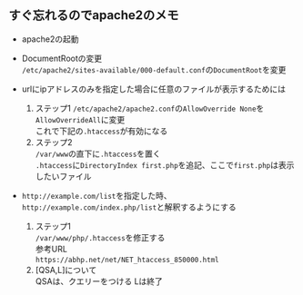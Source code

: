 ## すぐ忘れるのでapache2のメモ

- apache2の起動

- DocumentRootの変更  
`/etc/apache2/sites-available/000-default.conf`の`DocumentRoot`を変更

- urlにipアドレスのみを指定した場合に任意のファイルが表示するためには  
  1. ステップ1
`/etc/apache2/apache2.conf`の`AllowOverride None`を`AllowOverrideAll`に変更  
これで下記の`.htaccess`が有効になる
  2. ステップ2  
`/var/www`の直下に`.htaccess`を置く  
`.htaccess`に`DirectoryIndex first.php`を追記、ここで`first.php`は表示したいファイル  

- `http://example.com/list`を指定した時、`http://example.com/index.php/list`と解釈するようにする  
  1. ステップ1  
  `/var/www/php/.htaccess`を修正する  
  参考URL  
  `https://abhp.net/net/NET_htaccess_850000.html`
  2. [QSA,L]について  
  QSAは、クエリーをつける
  Lは終了